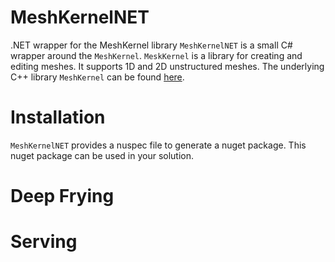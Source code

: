 # MeshKernelNET
.NET wrapper for the MeshKernel library
`MeshKernelNET` is a  small C# wrapper around the `MeshKernel`. `MeskKernel` is a library for creating and editing meshes. It supports 1D and 2D unstructured meshes.
The underlying C++ library `MeshKernel` can be found [here](https://github.com/Deltares/MeshKernel).

# Installation
`MeshKernelNET` provides a nuspec file to generate a nuget package. This nuget package can be used in your solution.

# Deep Frying

# Serving
